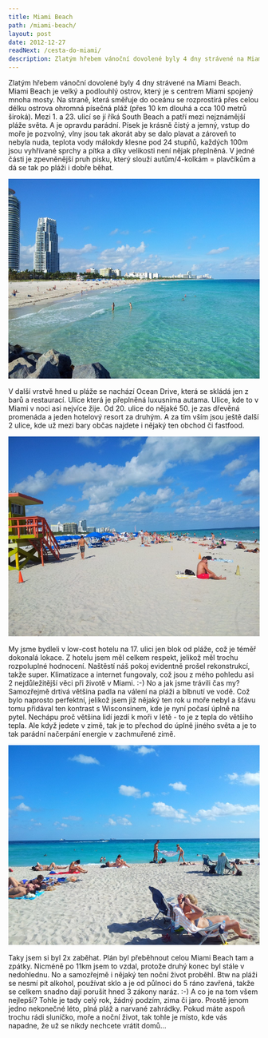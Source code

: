 ```yaml
---
title: Miami Beach
path: /miami-beach/
layout: post
date: 2012-12-27
readNext: /cesta-do-miami/
description: Zlatým hřebem vánoční dovolené byly 4 dny strávené na Miami Beach. Miami Beach je velký a podlouhlý ostrov, který je s centrem Miami spojený mnoha mosty. Na straně, která směřuje do oceánu se rozprostírá přes celou délku ostrova ohromná písečná pláž (přes 10 km dlouhá a cca 100 metrů široká).
---
```


Zlatým hřebem vánoční dovolené byly 4 dny strávené na Miami Beach. Miami Beach je velký a podlouhlý ostrov, který je s centrem Miami spojený mnoha mosty. Na straně, která směřuje do oceánu se rozprostírá přes celou délku ostrova ohromná písečná pláž (přes 10 km dlouhá a cca 100 metrů široká). Mezi 1. a 23. ulicí se jí říká South Beach a patří mezi nejznámější pláže světa. A je opravdu parádní. Písek je krásně čistý a jemný, vstup do moře je pozvolný, vlny jsou tak akorát aby se dalo plavat a zároveň to nebyla nuda, teplota vody málokdy klesne pod 24 stupňů, každých 100m jsou vyhřívané sprchy a pítka a díky velikosti není nějak přeplněná. V jedné části je zpevněnější pruh písku, který slouží autům/4-kolkám = plavčíkům a dá se tak po pláži i dobře běhat. 

<a href="beach.jpg"><img src="beach.jpg" style="height: 400px" /></a>

V další vrstvě hned u pláže se nachází Ocean Drive, která se skládá jen z barů a restaurací. Ulice která je přeplněná luxusníma autama. Ulice, kde to v Miami v noci asi nejvíce žije. Od 20. ulice do nějaké 50. je zas dřevěná promenáda a jeden hotelový resort za druhým. A za tím vším jsou ještě další 2 ulice, kde už mezi bary občas najdete i nějaký ten obchod či fastfood. 

<a href="beach2.jpg"><img src="beach2.jpg" style="height: 400px" /></a>

My jsme bydleli v low-cost hotelu na 17. ulici jen blok od pláže, což je téměř dokonalá lokace. Z hotelu jsem měl celkem respekt, jelikož měl trochu rozpoluplné hodnocení. Naštěstí náš pokoj evidentně prošel rekonstrukcí, takže super. Klimatizace a internet fungovaly, což jsou z mého pohledu asi 2 nejdůležitější věci při životě v Miami. :-) No a jak jsme trávili čas my? Samozřejmě drtivá většina padla na válení na pláži a blbnutí ve vodě. Což bylo naprosto perfektní, jelikož jsem již nějaký ten rok u moře nebyl a šťávu tomu přidával ten kontrast s Wisconsinem, kde je nyní počasí úplně na pytel. Nechápu proč většina lidí jezdí k moři v létě - to je z tepla do většiho tepla. Ale když jedete v zimě, tak je to přechod do úplně jiného světa a je to tak parádní načerpání energie v zachmuřené zimě. 

<a href="beach3.jpg"><img src="beach3.jpg" style="height: 400px" /></a>

Taky jsem si byl 2x zaběhat. Plán byl přeběhnout celou Miami Beach tam a zpátky. Nicméně po 11km jsem to vzdal, protože druhý konec byl stále v nedohlednu. No a samozřejmě i nějaký ten noční život proběhl. Btw na pláži se nesmí pít alkohol, používat sklo a je od půlnoci do 5 ráno zavřená, takže se celkem snadno dají porušit hned 3 zákony naráz. :-) A co je na tom všem nejlepší? Tohle je tady celý rok, žádný podzím, zima či jaro. Prostě jenom jedno nekonečné léto, plná pláž a narvané zahrádky. Pokud máte aspoň trochu rádi sluníčko, moře a noční život, tak tohle je místo, kde vás napadne, že už se nikdy nechcete vrátit domů...
